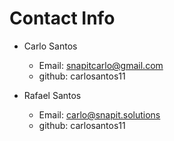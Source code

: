 # Contact Info

- Carlo Santos
  - Email: snapitcarlo@gmail.com
  - github: carlosantos11 

- Rafael Santos
  - Email: carlo@snapit.solutions
  - github: carlosantos11
